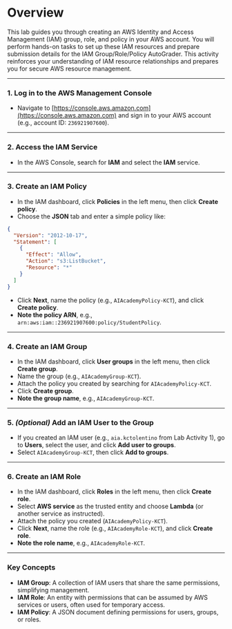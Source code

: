 # Overview

This lab guides you through creating an AWS Identity and Access Management (IAM) group, role, and policy in your AWS account. You will perform hands-on tasks to set up these IAM resources and prepare submission details for the IAM Group/Role/Policy AutoGrader. This activity reinforces your understanding of IAM resource relationships and prepares you for secure AWS resource management.

---

### 1. Log in to the AWS Management Console

- Navigate to [https://console.aws.amazon.com](https://console.aws.amazon.com) and sign in to your AWS account (e.g., account ID: `236921907600`).

---

### 2. Access the IAM Service

- In the AWS Console, search for **IAM** and select the **IAM** service.

---

### 3. Create an IAM Policy

- In the IAM dashboard, click **Policies** in the left menu, then click **Create policy**.
- Choose the **JSON** tab and enter a simple policy like:

```json
{
  "Version": "2012-10-17",
  "Statement": [
    {
      "Effect": "Allow",
      "Action": "s3:ListBucket",
      "Resource": "*"
    }
  ]
}
```

- Click **Next**, name the policy (e.g., `AIAcademyPolicy-KCT`), and click **Create policy**.
- **Note the policy ARN**, e.g., `arn:aws:iam::236921907600:policy/StudentPolicy`.

---

### 4. Create an IAM Group

- In the IAM dashboard, click **User groups** in the left menu, then click **Create group**.
- Name the group (e.g., `AIAcademyGroup-KCT`).
- Attach the policy you created by searching for `AIAcademyPolicy-KCT`.
- Click **Create group**.
- **Note the group name**, e.g., `AIAcademyGroup-KCT`.

---

### 5. *(Optional)* Add an IAM User to the Group

- If you created an IAM user (e.g., `aia.kctolentino` from Lab Activity 1), go to **Users**, select the user, and click **Add user to groups**.
- Select `AIAcademyGroup-KCT`, then click **Add to groups**.

---

### 6. Create an IAM Role

- In the IAM dashboard, click **Roles** in the left menu, then click **Create role**.
- Select **AWS service** as the trusted entity and choose **Lambda** (or another service as instructed).
- Attach the policy you created (`AIAcademyPolicy-KCT`).
- Click **Next**, name the role (e.g., `AIAcademyRole-KCT`), and click **Create role**.
- **Note the role name**, e.g., `AIAcademyRole-KCT`.

---

### Key Concepts

- **IAM Group**: A collection of IAM users that share the same permissions, simplifying management.
- **IAM Role**: An entity with permissions that can be assumed by AWS services or users, often used for temporary access.
- **IAM Policy**: A JSON document defining permissions for users, groups, or roles.
